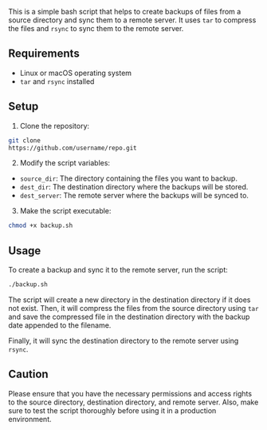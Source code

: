 This is a simple bash script that helps to create backups of files from a source directory and sync them to a remote server. It uses `tar` to compress the files and `rsync` to sync them to the remote server.

## Requirements

- Linux or macOS operating system
- `tar` and `rsync` installed

## Setup

1. Clone the repository:

```bash
git clone
https://github.com/username/repo.git
```

2. Modify the script variables:

- `source_dir`: The directory containing the files you want to backup.
- `dest_dir`: The destination directory where the backups will be stored.
- `dest_server`: The remote server where the backups will be synced to.

3. Make the script executable:

```bash
chmod +x backup.sh
```

## Usage

To create a backup and sync it to the remote server, run the script:

```bash
./backup.sh
```

The script will create a new directory in the destination directory if it does not exist. Then, it will compress the files from the source directory using `tar` and save the compressed file in the destination directory with the backup date appended to the filename.

Finally, it will sync the destination directory to the remote server using `rsync`.

## Caution

Please ensure that you have the necessary permissions and access rights to the source directory, destination directory, and remote server. Also, make sure to test the script thoroughly before using it in a production environment.

